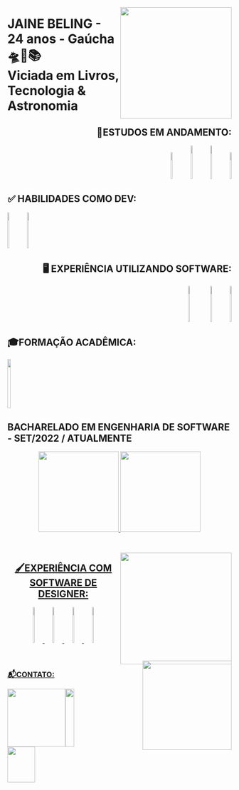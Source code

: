 <div align=""> 
  <img  align="right" width="250px" style="margin-top:-20px" src="https://github.com/JMBeling/JMBeling/assets/95389587/7b79dd1e-9c65-4878-9bbb-8ca72fd9624e"> 
  <h1>JAINE BELING - 24 anos - Gaúcha 🛸🚀📚 <BR> Viciada em Livros, Tecnologia & Astronomia</h1>  
</div>

<div align="end">
  <h2>🚀ESTUDOS EM ANDAMENTO:</h2>
  <code><img height="60em "width="8%"src="https://cdn.jsdelivr.net/gh/devicons/devicon/icons/javascript/javascript-original.svg"/></code>
  <code><img height="75em "width="8%"src="https://cdn.jsdelivr.net/gh/devicons/devicon/icons/python/python-original.svg"/></code>
  <code><img height="75em "width="8%"src="https://cdn.jsdelivr.net/gh/devicons/devicon/icons/mysql/mysql-original-wordmark.svg"/></code>
  <code><img height="60em "width="8%"src="https://cdn.jsdelivr.net/gh/devicons/devicon/icons/ruby/ruby-original.svg"/></code>
</div> 

<div align="start">
  <h2>✅ HABILIDADES COMO DEV: </h2>
  <code><img height="80em "width="8%"src="https://cdn.jsdelivr.net/gh/devicons/devicon/icons/html5/html5-original.svg" /></code>
  <code><img height="80em "width="8%"src="https://cdn.jsdelivr.net/gh/devicons/devicon/icons/css3/css3-original.svg"/></code>
</div>

<div align="end">
  <h2>🖥️ EXPERIÊNCIA UTILIZANDO SOFTWARE: </h2>
  <code><img height="80em "width="8%"src="https://cdn.jsdelivr.net/gh/devicons/devicon/icons/vscode/vscode-original.svg" /></code>
  <code><img height="80em "width="9%"src="https://github.com/JMBeling/JMBeling/assets/95389587/c0f45e0f-3d40-45fa-b365-f0fc627ce48e"></code>
  <code><img height="80em "width="8%"src="https://cdn.jsdelivr.net/gh/devicons/devicon/icons/git/git-original.svg" /></code>
</div>

<div align="start">
  <h2>🎓FORMAÇÃO ACADÊMICA: </h2>
  <code><img height="110em "width="12%"src="https://github.com/JMBeling/JMBeling/assets/95389587/bb74f20e-a720-4219-870a-f5117be1a4fe" /></code>
  <h2>BACHARELADO EM ENGENHARIA DE SOFTWARE - SET/2022 / ATUALMENTE</h2>
</div>


<div align="center" >
  <a href="https://github.com/JMBeling">
  <img height="180em" "width="80%" src="https://github-readme-stats.vercel.app/api?username=JMBeling&show_icons=true&theme=algolia&include_all_commits=true&count_private=true"/>
  <img height="180em" "width="80%" src="https://github-readme-stats.vercel.app/api/top-langs/?username=JMBeling&layout=compact&langs_count=7&theme=algolia"/> 
</div>

<br>
<br>

<div>
  <img align="right" width="250px" style="margin-top:-20px" src="https://github.com/JMBeling/JMBeling/assets/95389587/2f8855aa-3616-4c4a-bf8a-4247fd9cdb2f">
  <h2 align="center">🖌️EXPERIÊNCIA COM SOFTWARE DE DESIGNER:</h2>
  <div align="center">
  <code><img height="80em "width="8%"src="https://cdn.jsdelivr.net/gh/devicons/devicon/icons/figma/figma-original.svg"></code>
  <code><img height="80em "width="8%"src="https://cdn.jsdelivr.net/gh/devicons/devicon/icons/photoshop/photoshop-line.svg" /></code>
  <code><img height="80em "width="8%"src="https://cdn.jsdelivr.net/gh/devicons/devicon/icons/aftereffects/aftereffects-original.svg"></code>
  <code><img height="80em "width="8%"src="https://cdn.jsdelivr.net/gh/devicons/devicon/icons/xd/xd-line.svg" /></code>
  </div>
</div>

  <br>
  <br>
  

  <div>
 <img align="right" width="200px" style="margin-top:-20px" src="https://github.com/JMBeling/JMBeling/assets/95389587/6cd60c71-f90a-445a-8837-626f74b37cd5">
  <h3>📬CONTATO:</h3>
<img align="start" width="130px"  src="https://github.com/JMBeling/JMBeling/assets/95389587/6c55cb8f-6d31-4775-ad3b-d732c23cbf54"><a href="https://www.linkedin.com/in/jaine-beling/" target="_blank"><img height="130em "width="20%"src="https://cdn.jsdelivr.net/gh/devicons/devicon/icons/linkedin/linkedin-original.svg" target="_blank"></a> <br>
 <a href="https://www.instagram.com/jm_beling/" target="_blank"><img height="80em "width="35%" src="https://img.shields.io/badge/Instagram-E4405F?style=for-the-badge&logo=instagram&logoColor=white"></a>

 </div>
